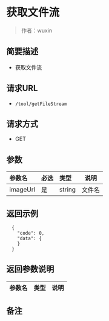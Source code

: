 # 获取文件流

> 作者：wuxin

## 简要描述

- 获取文件流

## 请求URL
- `/tool/getFileStream`
  
## 请求方式
- GET 

## 参数

|参数名|必选|类型|说明|
|:----    |:---|:----- |-----   |
|imageUrl |是  |string |文件名   |


## 返回示例 

``` 
  {
    "code": 0,
    "data": {
    }
  }
```

## 返回参数说明 

|参数名|类型|说明|
|:-----  |:-----|-----                           |


## 备注